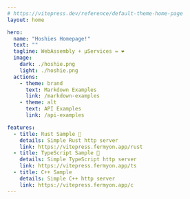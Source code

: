 ```yaml
---
# https://vitepress.dev/reference/default-theme-home-page
layout: home

hero:
  name: "Hoshies Homepage!"
  text: ""
  tagline: WebAssembly + µServices = ❤️
  image:
    dark: ./hoshie.png
    light: ./hoshie.png
  actions:
    - theme: brand
      text: Markdown Examples
      link: /markdown-examples
    - theme: alt
      text: API Examples
      link: /api-examples

features:
  - title: Rust Sample 🦀
    details: Simple Rust http server
    link: https://vitepress.fermyon.app/rust
  - title: TypeScript Sample 📜
    details: Simple TypeScript http server
    link: https://vitepress.fermyon.app/ts
  - title: C++ Sample 
    details: Simple C++ http server
    link: https://vitepress.fermyon.app/c
---
```


